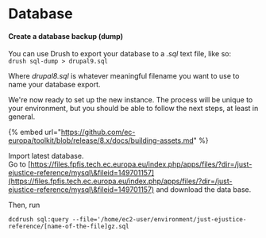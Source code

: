 # Database

#### Create a database backup (dump)

You can use Drush to export your database to a _.sql_ text file, like so:\
`drush sql-dump > drupal9.sql`

Where _drupal8.sql_ is whatever meaningful filename you want to use to name your database export.

We're now ready to set up the new instance. The process will be unique to your environment, but you should be able to follow the next steps, at least in general.

{% embed url="https://github.com/ec-europa/toolkit/blob/release/8.x/docs/building-assets.md" %}

Import latest database.\
Go to [https://files.fpfis.tech.ec.europa.eu/index.php/apps/files/?dir=/just-ejustice-reference/mysql\&fileid=149701157](https://files.fpfis.tech.ec.europa.eu/index.php/apps/files/?dir=/just-ejustice-reference/mysql\&fileid=149701157) and download the data base.

Then, run&#x20;

`dcdrush sql:query --file='/home/ec2-user/environment/just-ejustice-reference/[name-of-the-file]gz.sql`
